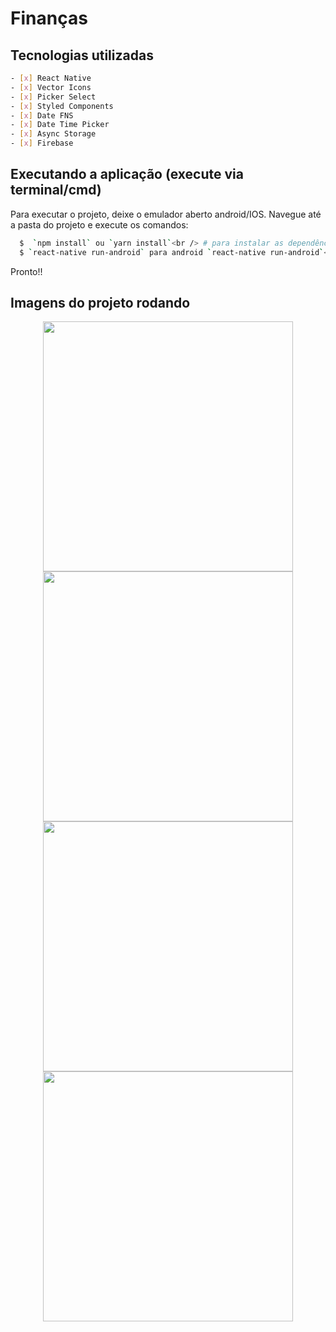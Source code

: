 # Finanças



## Tecnologias utilizadas

```sh
- [x] React Native 
- [x] Vector Icons
- [x] Picker Select
- [x] Styled Components
- [x] Date FNS
- [x] Date Time Picker
- [x] Async Storage
- [x] Firebase
```


## Executando a aplicação (execute via terminal/cmd)

Para executar o projeto, deixe o emulador aberto android/IOS. Navegue até a pasta do projeto e execute os comandos:
```sh
  $  `npm install` ou `yarn install`<br /> # para instalar as dependências
  $ `react-native run-android` para android `react-native run-android`<br /> # inicializando o package.json
```
Pronto!!

## Imagens do projeto rodando

<div align="center">
    <img src="src/assets/Screenshot_1.png" width="400px"/>
</div>

<div align="center">
    <img src="src/assets/Screenshot_2.png" width="400px"/>
</div>

<div align="center">
    <img src="src/assets/Screenshot_3.png" width="400px"/>
</div>

<div align="center">
    <img src="src/assets/Screenshot_4.png" width="400px"/>
</div>
